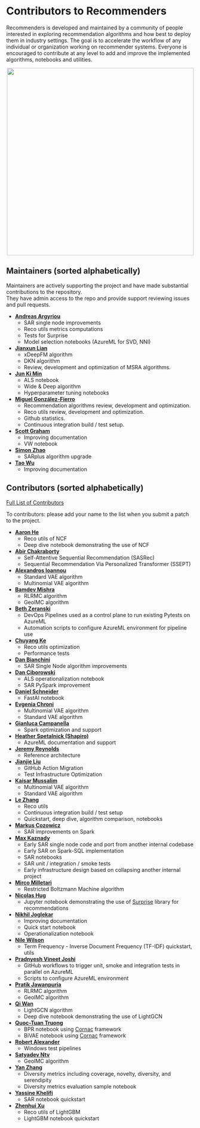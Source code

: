 <!--
Copyright (c) Recommenders contributors.
Licensed under the MIT License.
-->

Contributors to Recommenders 
============================
Recommenders is developed and maintained by a community of people interested in exploring recommendation algorithms and how best to deploy them in industry settings. The goal is to accelerate the workflow of any individual or organization working on recommender systems. Everyone is encouraged to contribute at any level to add and improve the implemented algorithms, notebooks and utilities.

<p align="center">
  <img src="https://contributors-img.web.app/image?repo=recommenders-team/recommenders" width = 500/>
</p>

Maintainers (sorted alphabetically)
---------------------------------------
Maintainers are actively supporting the project and have made substantial contributions to the repository.<br>
They have admin access to the repo and provide support reviewing issues and pull requests.

* **[Andreas Argyriou](https://github.com/anargyri)**
   * SAR single node improvements
   * Reco utils metrics computations
   * Tests for Surprise
   * Model selection notebooks (AzureML for SVD, NNI) 
* **[Jianxun Lian](https://github.com/Leavingseason)**
   * xDeepFM algorithm
   * DKN algorithm
   * Review, development and optimization of MSRA algorithms.
* **[Jun Ki Min](https://github.com/loomlike)**
   * ALS notebook
   * Wide & Deep algorithm
   * Hyperparameter tuning notebooks
* **[Miguel González-Fierro](https://github.com/miguelfierro)**
   * Recommendation algorithms review, development and optimization.
   * Reco utils review, development and optimization.
   * Github statistics.
   * Continuous integration build / test setup.
* **[Scott Graham](https://github.com/gramhagen)**
   * Improving documentation
   * VW notebook
* **[Simon Zhao](https://github.com/simonyansenzhao)**
   * SARplus algorithm upgrade
* **[Tao Wu](https://github.com/wutaomsft)**
   * Improving documentation


Contributors  (sorted alphabetically)
-------------------------------------
[Full List of Contributors](https://github.com/Microsoft/Recommenders/graphs/contributors)

To contributors: please add your name to the list when you submit a patch to the project.

* **[Aaron He](https://github.com/AaronHeee)**
   * Reco utils of NCF
   * Deep dive notebook demonstrating the use of NCF
* **[Abir Chakraborty](https://github.com/aeroabir)**
   * Self-Attentive Sequential Recommendation (SASRec)
   * Sequential Recommendation Via Personalized Transformer (SSEPT)
* **[Alexandros Ioannou](https://github.com/aioannou96)**
   * Standard VAE algorithm 
   * Multinomial VAE algorithm  
* **[Bamdev Mishra](https://github.com/bamdevm)**
   * RLRMC algorithm
   * GeoIMC algorithm
* **[Beth Zeranski](https://github.com/bethz)**
   * DevOps Pipelines used as a control plane to run existing Pytests on AzureML
   * Automation scripts to configure AzureML environment for pipeline use 
* **[Chuyang Ke](https://github.com/ChuyangKe)**
   * Reco utils optimization
   * Performance tests
* **[Dan Bianchini](https://github.com/danb27)**
   * SAR Single Node algorithm improvements
* **[Dan Ciborowski](https://github.com/dciborow)**
   * ALS operationalization notebook
   * SAR PySpark improvement
* **[Daniel Schneider](https://github.com/danielsc)**
   * FastAI notebook
* **[Evgenia Chroni](https://github.com/EvgeniaChroni)**
   * Multinomial VAE algorithm
   * Standard VAE algorithm
* **[Gianluca Campanella](https://github.com/gcampanella)**
   * Spark optimization and support
* **[Heather Spetalnick (Shapiro)](https://github.com/heatherbshapiro)**
   * AzureML documentation and support
* **[Jeremy Reynolds](https://github.com/jreynolds01)**
   * Reference architecture
* **[Jianjie Liu](https://github.com/laserprec/)**
   * GitHub Action Migration
   * Test Infrastructure Optimization
* **[Kaisar Mussalim](https://github.com/kmussalim)**
   * Multinomial VAE algorithm
   * Standard VAE algorithm
* **[Le Zhang](https://github.com/yueguoguo)**
   * Reco utils
   * Continuous integration build / test setup
   * Quickstart, deep dive, algorithm comparison, notebooks
* **[Markus Cozowicz](https://github.com/eisber)**
   * SAR improvements on Spark
* **[Max Kaznady](https://github.com/maxkazmsft)**
   * Early SAR single node code and port from another internal codebase
   * Early SAR on Spark-SQL implementation
   * SAR notebooks
   * SAR unit / integration / smoke tests
   * Early infrastructure design based on collapsing another internal project
* **[Mirco Milletarì](https://github.com/WessZumino)**
   * Restricted Boltzmann Machine algorithm
* **[Nicolas Hug](https://github.com/NicolasHug)**
   * Jupyter notebook demonstrating the use of [Surprise](https://github.com/NicolasHug/Surprise) library for recommendations
* **[Nikhil Joglekar](https://github.com/nikhilrj)**
   * Improving documentation
   * Quick start notebook
   * Operationalization notebook
* **[Nile Wilson](https://github.com/niwilso)**
   * Term Frequency - Inverse Document Frequency (TF-IDF) quickstart, utils
* **[Pradnyesh Vineet Joshi](https://github.com/pradnyeshjoshi)**
   * GitHub workflows to trigger unit, smoke and integration tests in parallel on AzureML
   * Scripts to configure AzureML environment
* **[Pratik Jawanpuria](https://github.com/pratikjawanpuria)**
   * RLRMC algorithm
   * GeoIMC algorithm
* **[Qi Wan](https://github.com/Qcactus)**
   * LightGCN algorithm
   * Deep dive notebook demonstrating the use of LightGCN
* **[Quoc-Tuan Truong](https://github.com/tqtg)**
   * BPR notebook using [Cornac](https://github.com/PreferredAI/cornac) framework
   * BiVAE notebook using [Cornac](https://github.com/PreferredAI/cornac) framework
* **[Robert Alexander](https://github.com/roalexan)**
   * Windows test pipelines
* **[Satyadev Ntv](https://github.com/satyadevntv)**
   * GeoIMC algorithm
* **[Yan Zhang](https://github.com/YanZhangADS)**
   * Diversity metrics including coverage, novelty, diversity, and serendipity
   * Diversity metrics evaluation sample notebook
* **[Yassine Khelifi](https://github.com/datashinobi)**
   * SAR notebook quickstart
* **[Zhenhui Xu](https://github.com/motefly)**
   * Reco utils of LightGBM
   * LightGBM notebook quickstart
    
